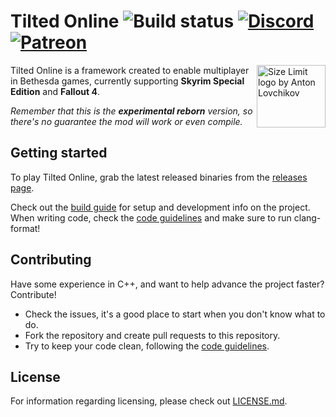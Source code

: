 # Tilted Online ![Build status](https://github.com/tiltedphoques/TiltedOnline/workflows/CI/badge.svg?branch=master) [![Discord](https://img.shields.io/discord/247835175860305931.svg?label=&logo=discord&logoColor=ffffff&color=7389D8&labelColor=6A7EC2)](https://discord.gg/skyrimtogether) [![Patreon](https://img.shields.io/badge/Patreon-donate-purple.svg)](https://www.patreon.com/skyrimtogether)

<img src="https://avatars.githubusercontent.com/u/52131158?s=200&v=4" align="right"
     alt="Size Limit logo by Anton Lovchikov" width="110" height="100">

Tilted Online is a framework created to enable multiplayer in Bethesda games, currently supporting **Skyrim Special Edition** and **Fallout 4**.

*Remember that this is the **experimental reborn** version, so there's no guarantee the mod will work or even compile.*

## Getting started
To play Tilted Online, grab the latest released binaries from the [releases page](https://github.com/tiltedphoques/TiltedOnline/releases).

Check out the [build guide](https://wiki.tiltedphoques.com/tilted-online/coding/build-guide) for setup and development info on the project. When writing code, check the [code guidelines](https://wiki.tiltedphoques.com/tilted-online/coding/code-guidelines)
 and make sure to run clang-format!

## Contributing
Have some experience in C++, and want to help advance the project faster? Contribute!
- Check the issues, it's a good place to start when you don't know what to do.
- Fork the repository and create pull requests to this repository.
- Try to keep your code clean, following the [code guidelines](https://wiki.tiltedphoques.com/tilted-online/coding/code-guidelines).

## License
For information regarding licensing, please check out [LICENSE.md](LICENSE.md).
